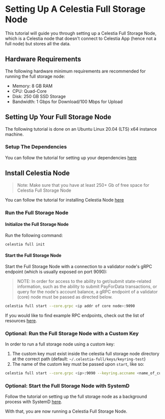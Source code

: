 # Setting Up A Celestia Full Storage Node

This tutorial will guide you through setting up a Celestia Full Storage
Node, which is a Celestia node that doesn't connect to Celestia App
(hence not a full node) but stores all the data.

## Hardware Requirements

The following hardware minimum requirements are recommended for running
the full storage node:

* Memory: 8 GB RAM
* CPU: Quad-Core
* Disk: 250 GB SSD Storage
* Bandwidth: 1 Gbps for Download/100 Mbps for Upload

## Setting Up Your Full Storage Node

The following tutorial is done on an Ubuntu Linux 20.04 (LTS) x64 instance machine.

### Setup The Dependencies

You can follow the tutorial for setting up your dependencies [here](../developers/environment.md)

## Install Celestia Node

> Note: Make sure that you have at least 250+ Gb of free space for
  Celestia Full Storage Node

You can follow the tutorial for installing Celestia Node [here](../developers/celestia-node.md)

### Run the Full Storage Node

#### Initialize the Full Storage Node

Run the following command:

```sh
celestia full init
```

#### Start the Full Storage Node

Start the Full Storage Node with a connection to a validator node's gRPC endpoint
(which is usually exposed on port 9090):

> NOTE: In order for access to the ability to get/submit state-related
  information, such as the ability to submit PayForData transactions,
  or query for the node's account balance, a gRPC endpoint of a validator
  (core) node must be passed as directed below.

```sh
celestia full start --core.grpc <ip addr of core node>:9090
```

If you would like to find example RPC endpoints, check out the list of
resources [here](./mamaki-testnet.md#rpc-endpoints).

### Optional: Run the Full Storage Node with a Custom Key

In order to run a full storage node using a custom key:

1. The custom key must exist inside the celestia full storage node directory
   at the correct path (default: `~/.celestia-full/keys/keyring-test`)
2. The name of the custom key must be passed upon `start`, like so:

```sh
celestia full start --core.grpc <ip>:9090 --keyring.accname <name_of_custom_key>
```

### Optional: Start the Full Storage Node with SystemD

Follow the tutorial on setting up the full storage node as a background
process with SystemD [here](./systemd.md#celestia-full-storage-node).

With that, you are now running a Celestia Full Storage Node.
